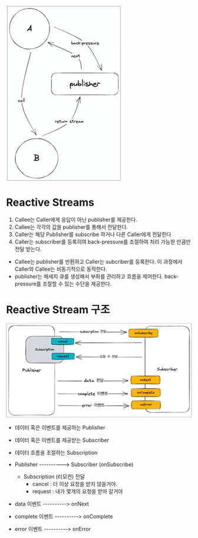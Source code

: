 
![img.png](img.png)

# Reactive Streams
1. Callee는 Caller에게 응답이 아닌 publisher를 제공한다.
2. Callee는 각각의 값을 publisher를 통해서 전달한다.
3. Caller는 해당 Publisher를 subscribe 하거나 다른 Caller에게 전달한다
4. Caller는 subscriber를 등록히여 back-pressure를 조절하여 처리 가능한 만큼만 전달 받는다.

- Callee는 publisher를 반환하고 Caller는 subcriber를 등록한다. 이 과정에서 Caller와 Callee는 비동기적으로 동작한다.
- publisher는 메세지 큐를 생성해서 부화를 관리하고 흐름을 제어한다. back-pressure를 조절할 수 있는 수단을 제공한다.


# Reactive Stream 구조
![img_1.png](img_1.png)
- 데이터 혹은 이벤트를 제공하는 Publisher
- 데이터 혹은 이벤트를 제공받는 Subscriber
- 데이터 흐름을 조절하는 Subscription


- Publisher   ---------->   Subscriber (onSubscribe)
  - Subscription (리모컨) 전달
    - cancel : 더 이상 요청을 받지 않을거야.
    - request : 내가 몇개의 요청을 받아 갈거야 
- data 이벤트   ---------->   onNext
- complete 이벤트 ---------->   onComplete
- error 이벤트  ---------->   onError                          



